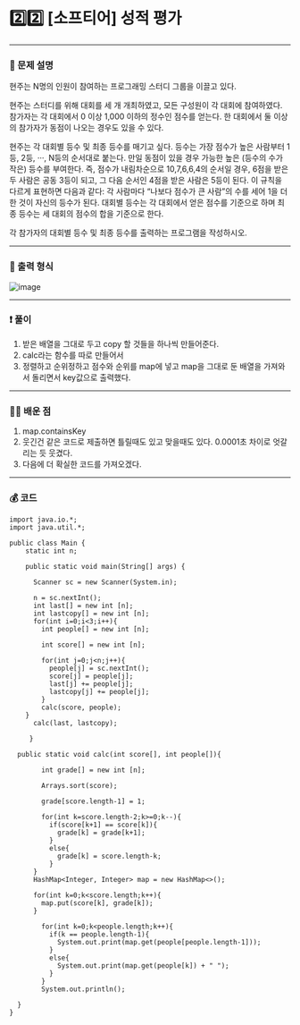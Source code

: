 # 2️⃣2️⃣ [소프티어] 성적 평가 </span> 

---
### 📃 문제 설명
현주는 N명의 인원이 참여하는 프로그래밍 스터디 그룹을 이끌고 있다.


현주는 스터디를 위해 대회를 세 개 개최하였고, 모든 구성원이 각 대회에 참여하였다. 참가자는 각 대회에서 0 이상 1,000 이하의 정수인 점수를 얻는다. 한 대회에서 둘 이상의 참가자가 동점이 나오는 경우도 있을 수 있다.


현주는 각 대회별 등수 및 최종 등수를 매기고 싶다. 등수는 가장 점수가 높은 사람부터 1등, 2등, ···, N등의 순서대로 붙는다. 만일 동점이 있을 경우 가능한 높은 (등수의 수가 작은) 등수를 부여한다.
즉, 점수가 내림차순으로 10,7,6,6,4의 순서일 경우, 6점을 받은 두 사람은 공동 3등이 되고, 그 다음 순서인 4점을 받은 사람은 5등이 된다. 이 규칙을 다르게 표현하면 다음과 같다: 
각 사람마다 “나보다 점수가 큰 사람”의 수를 세어 1을 더한 것이 자신의 등수가 된다. 대회별 등수는 각 대회에서 얻은 점수를 기준으로 하며 최종 등수는 세 대회의 점수의 합을 기준으로 한다.


각 참가자의 대회별 등수 및 최종 등수를 출력하는 프로그램을 작성하시오.

---
### 🔑 출력 형식
![image](https://github.com/handaldog/DailyAlgo/assets/96431408/ec9c8a2b-5712-4db5-b0e1-f8ad6cf4c133)


---
### ❗️ 풀이 
1. 받은 배열을 그대로 두고 copy 할 것들을 하나씩 만들어준다.
2. calc라는 함수를 따로 만들어서
3. 정렬하고 순위정하고 점수와 순위를 map에 넣고 map을 그대로 둔 배열을 가져와서 돌리면서 key값으로 출력했다.


--- 
### 👨‍💻 배운 점
1. map.containsKey
2. 웃긴건 같은 코드로 제출하면 틀릴때도 있고 맞을때도 있다. 0.0001초 차이로 엇갈리는 듯 웃겼다.
3. 다음에 더 확실한 코드를 가져오겠다.

---
### 💰 코드
```
import java.io.*;
import java.util.*;

public class Main {
    static int n;

    public static void main(String[] args) {

      Scanner sc = new Scanner(System.in);

      n = sc.nextInt();
      int last[] = new int [n];
      int lastcopy[] = new int [n];
      for(int i=0;i<3;i++){
        int people[] = new int [n];
        
        int score[] = new int [n];
        
        for(int j=0;j<n;j++){
          people[j] = sc.nextInt();
          score[j] = people[j];
          last[j] += people[j];
          lastcopy[j] += people[j];
        }
        calc(score, people);
    }
      calc(last, lastcopy);

     } 

  public static void calc(int score[], int people[]){
    
        int grade[] = new int [n];
    
        Arrays.sort(score);

        grade[score.length-1] = 1;
        
        for(int k=score.length-2;k>=0;k--){
          if(score[k+1] == score[k]){
            grade[k] = grade[k+1];
          }
          else{
            grade[k] = score.length-k; 
          }       
      }
      HashMap<Integer, Integer> map = new HashMap<>();

      for(int k=0;k<score.length;k++){
        map.put(score[k], grade[k]);
      }

        for(int k=0;k<people.length;k++){
          if(k == people.length-1){
            System.out.print(map.get(people[people.length-1]));
          }
          else{
            System.out.print(map.get(people[k]) + " ");
          }
        }
        System.out.println();
    
  }
}


```
